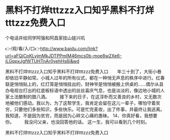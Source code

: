 # 黑料不打烊tttzzz入口知乎黑料不打烊tttzzz免费入口
个电话并给同学阿强和阿昌家挂山娃兴叽

👉/观/看/入/口👉http://www.baidu.com/link?url=aFQjCpKLyjmMkJDTPPmIM46mcs0b-moe8w2Xe6-iLGqpxJgfWTUHTnAr0yehHs6i&wd

黑料不打烊tttzzz入口知乎黑料不打烊tttzzz免费入口　　年三十到了，大街小巷却依旧平静如常。小城人过年的所有仪式，都在一种悄无声息的秩序中进行。红春联是悄悄贴上的，红灯笼是悄悄挂出的，财神爷是悄悄被搬上供桌的……偶尔从县办电视台打出的红底板标语中透出的丝丝喜庆气息，也是淡淡的，像边地小城的人家土法酿制的腊八酒。
　　接下来的日子，在这淳朴而又善良的乡村，又无数次地被他们感动。我以为，为了这帮学生，我肯定会留在这儿一辈子，哪怕守着贫穷，只要他们多些知识，多些快乐。可是忙完麦收，出了件事，并最终让我逃离。我知道，不是因为贫穷，而是因为心碎又心痛的愚昧。
	14、你真好看，我想要你。
　　我没问父亲，也没回答他的话。
这一生，我可以看到几个时刻。

黑料不打烊tttzzz入口知乎黑料不打烊tttzzz免费入口
